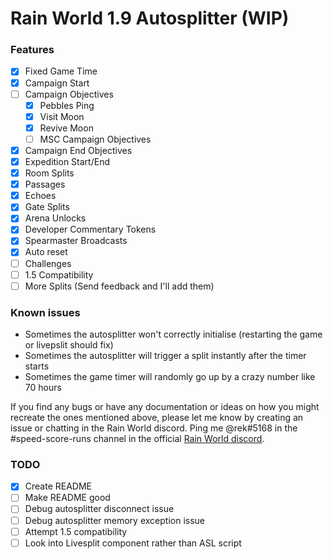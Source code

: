 # Rain World 1.9 Autosplitter (WIP)

### Features
- [x] Fixed Game Time
- [x] Campaign Start
- [ ] Campaign Objectives
    - [x] Pebbles Ping
    - [x] Visit Moon
    - [x] Revive Moon
    - [ ] MSC Campaign Objectives
- [x] Campaign End Objectives
- [x] Expedition Start/End
- [x] Room Splits
- [x] Passages
- [x] Echoes
- [x] Gate Splits
- [x] Arena Unlocks
- [x] Developer Commentary Tokens
- [x] Spearmaster Broadcasts
- [x] Auto reset
- [ ] Challenges
- [ ] 1.5 Compatibility
- [ ] More Splits (Send feedback and I'll add them)

### Known issues
- Sometimes the autosplitter won't correctly initialise (restarting the game or livepslit should fix)
- Sometimes the autosplitter will trigger a split instantly after the timer starts
- Sometimes the game timer will randomly go up by a crazy number like 70 hours

If you find any bugs or have any documentation or ideas on how you might recreate the ones mentioned above, please let me know by creating an issue or chatting in the Rain World discord. Ping me @rek#5168 in the #speed-score-runs channel in the official [Rain World discord](https://discord.gg/rainworld).

### TODO
- [x] Create README
- [ ] Make README good
- [ ] Debug autosplitter disconnect issue
- [ ] Debug autosplitter memory exception issue
- [ ] Attempt 1.5 compatibility
- [ ] Look into Livesplit component rather than ASL script
